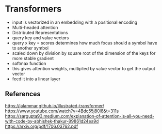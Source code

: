 # Transformers

- input is vectorized in an embedding with a positional encoding
- Multi-headed attention
- Distributed Representations
- query key and value vectors
- query x key = scores determines how much focus should a symbol have to another symbol
- scaled down by division by square root of the dimension of the keys for more stable gradient
- softmax function
- this gives attention weights, multiplied by value vector to get the output vector
- feed it into a linear layer

## References

https://jalammar.github.io/illustrated-transformer/
https://www.youtube.com/watch?v=4Bdc55j80l8&t=311s
https://sargupta93.medium.com/explanation-of-attention-is-all-you-need-with-code-by-abhishek-thakur-89861d24ea9d
https://arxiv.org/pdf/1706.03762.pdf
